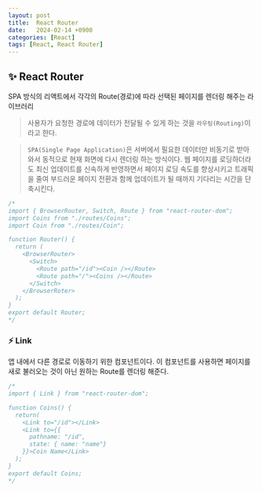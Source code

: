 ```yaml
---
layout: post
title:  React Router
date:   2024-02-14 +0900
categories: [React]
tags: [React, React Router]
---
```



## ✨ React Router

SPA 방식의 리액트에서 각각의 Route(경로)에 따라 선택된 페이지를 렌더링 해주는 라이브러리

> 사용자가 요청한 경로에 데이터가 전달될 수 있게 하는 것을 `라우팅(Routing)`이라고 한다.

> `SPA(Single Page Application)`은 서버에서 필요한 데이터만 비동기로 받아와서 동적으로 현재 화면에 다시 렌더링 하는 방식이다. 웹 페이지를 로딩하더라도 최신 업데이트를 신속하게 반영하면서 페이지 로딩 속도를 향상시키고 트래픽을 줄여 부드러운 페이지 전환과 함께 업데이트가 될 때까지 기다리는 시간을 단축시킨다.

```javascript
/*
import { BrowserRouter, Switch, Route } from "react-router-dom";
import Coins from "./routes/Coins";
import Coin from "./routes/Coin";

function Router() {
  return (
    <BrowserRouter>
      <Switch>
        <Route path="/id"><Coin /></Route>
        <Route path="/"><Coins /></Route>
      </Switch>
    </BrowserRoter>
  );
}
export default Router;
*/
```

### ⚡ Link

앱 내에서 다른 경로로 이동하기 위한 컴포넌트이다. 이 컴포넌트를 사용하면 페이지를 새로 불러오는 것이 아닌 원하는 Route를 렌더링 해준다.

```javascript
/*
import { Link } from "react-router-dom";

function Coins() { 
  return(
    <Link to="/id"></Link>
    <Link to={{
      pathname: "/id",
      state: { name: "name"}
    }}>Coin Name</Link>
  );
}
export default Coins;
*/
```